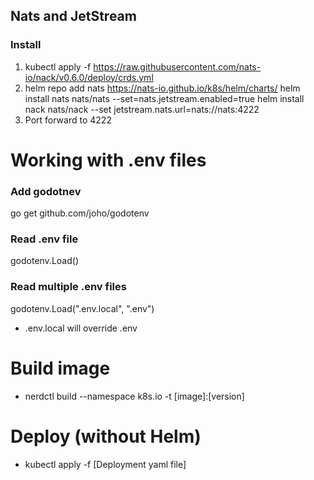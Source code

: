 ## Nats and JetStream

### Install

1. kubectl apply -f https://raw.githubusercontent.com/nats-io/nack/v0.6.0/deploy/crds.yml
2. helm repo add nats https://nats-io.github.io/k8s/helm/charts/
   helm install nats nats/nats --set=nats.jetstream.enabled=true
   helm install nack nats/nack --set jetstream.nats.url=nats://nats:4222
3. Port forward to 4222


# Working with .env files

### Add godotnev
go get github.com/joho/godotenv
### Read .env file
godotenv.Load()
### Read multiple .env files
godotenv.Load(".env.local", ".env")

* .env.local will override .env

# Build image
* nerdctl build --namespace k8s.io  -t [image]:[version]

# Deploy (without Helm)
* kubectl apply -f [Deployment yaml file]
